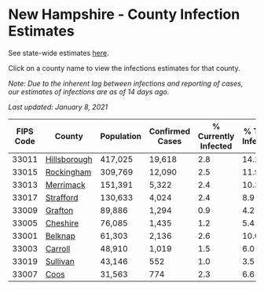 # New Hampshire - County Infection Estimates

See state-wide estimates [here](/infections/us-nh).

Click on a county name to view the infections estimates for that county.

*Note: Due to the inherent lag between infections and reporting of cases, our estimates of infections are as of 14 days ago.*

*Last updated: January 8, 2021*

|   FIPS Code |                       County |   Population |   Confirmed Cases |   % Currently Infected |   % Total Infected |
|-------------|------------------------------|--------------|-------------------|------------------------|--------------------|
|       33011 | [Hillsborough](hillsborough) |      417,025 |            19,618 |                    2.8 |               14.2 |
|       33015 |     [Rockingham](rockingham) |      309,769 |            12,090 |                    2.5 |               11.9 |
|       33013 |       [Merrimack](merrimack) |      151,391 |             5,322 |                    2.4 |               10.3 |
|       33017 |       [Strafford](strafford) |      130,633 |             4,024 |                    2.4 |                8.9 |
|       33009 |           [Grafton](grafton) |       89,886 |             1,294 |                    0.9 |                4.2 |
|       33005 |         [Cheshire](cheshire) |       76,085 |             1,435 |                    1.2 |                5.4 |
|       33001 |           [Belknap](belknap) |       61,303 |             2,136 |                    2.6 |               10.0 |
|       33003 |           [Carroll](carroll) |       48,910 |             1,019 |                    1.5 |                6.0 |
|       33019 |         [Sullivan](sullivan) |       43,146 |               552 |                    1.0 |                3.5 |
|       33007 |                 [Coos](coos) |       31,563 |               774 |                    2.3 |                6.6 |